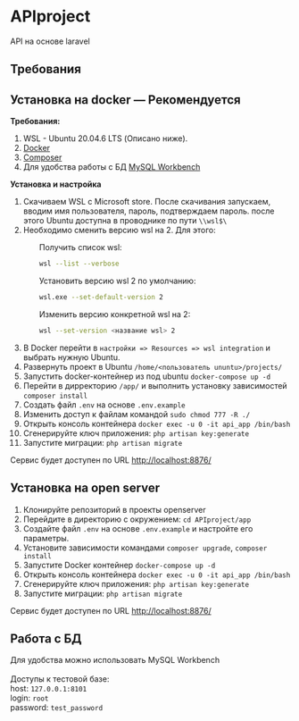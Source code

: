 # APIproject

API на основе laravel

## Требования

## Установка на docker — Рекомендуется

<b>Требования:</b>

1. WSL - Ubuntu 20.04.6 LTS (Описано ниже).
2. [Docker](https://www.docker.com/)
3. [Composer](https://getcomposer.org/)
4. Для удобства работы с БД [MySQL Workbench](https://dev.mysql.com/downloads/workbench/)

<b>Установка и настройка</b>

1. Скачиваем WSL с Microsoft store. После скачивания запускаем, вводим имя пользователя, пароль, подтверждаем пароль. после этого Ubuntu доступна в проводнике по пути `\\wsl$\`
2. Необходимо сменить версию wsl на 2. Для этого:

<div style="padding-left: 52px;">

Получить список wsl:
```bash
wsl --list --verbose
```

Установить версию wsl 2 по умолчанию:

```bash
wsl.exe --set-default-version 2
```

Изменить версию конкретной wsl на 2:
```bash
wsl --set-version <название wsl> 2
```
</div>

3. В Docker перейти в `настройки => Resources => wsl integration` и выбрать нужную Ubuntu.
4. Развернуть проект в Ubuntu `/home/<пользователь ununtu>/projects/`
5. Запустить docker-контейнер из под ubuntu `docker-compose up -d`
6. Перейти в дирректорию `/app/` и выполнить установку зависимостей `composer install`
7. Создать файл `.env` на основе `.env.example`
8. Изменить доступ к файлам командой `sudo chmod 777 -R ./`
9. Открыть консоль контейнера `docker exec -u 0 -it api_app /bin/bash`
10. Сгенерируйте ключ приложения: `php artisan key:generate`
11. Запустите миграции: `php artisan migrate`

Сервис будет доступен по URL [http://localhost:8876/](http://localhost:8876/)

## Установка на open server

1. Клонируйте репозиторий в проекты openserver
2. Перейдите в директорию с окружением: `cd APIproject/app`
3. Создайте файл `.env` на основе `.env.example` и настройте его параметры.
4. Установите зависимости командами `composer upgrade`, `composer install`
5. Запустите Docker контейнер `docker-compose up -d`
6. Открыть консоль контейнера `docker exec -u 0 -it api_app /bin/bash`
7. Сгенерируйте ключ приложения: `php artisan key:generate`
8. Запустите миграции: `php artisan migrate`

Сервис будет доступен по URL [http://localhost:8876/](http://localhost:8876/)

## Работа с БД

Для удобства можно использовать MySQL Workbench <br>
<br>
Доступы к тестовой базе:<br>
host: `127.0.0.1:8101` <br>
login: `root` <br>
password: `test_password` <br>